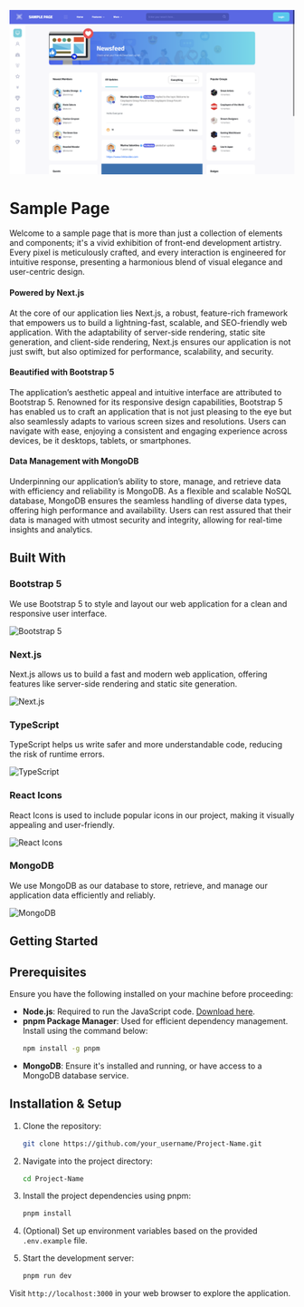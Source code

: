![Alt text](<Screenshot 2023-10-19 at 23.02.49.png>)

# Sample Page

Welcome to a sample page that is more than just a collection of elements and components; it's a vivid exhibition of front-end development artistry. Every pixel is meticulously crafted, and every interaction is engineered for intuitive response, presenting a harmonious blend of visual elegance and user-centric design.

#### Powered by Next.js

At the core of our application lies Next.js, a robust, feature-rich framework that empowers us to build a lightning-fast, scalable, and SEO-friendly web application. With the adaptability of server-side rendering, static site generation, and client-side rendering, Next.js ensures our application is not just swift, but also optimized for performance, scalability, and security.

#### Beautified with Bootstrap 5

The application’s aesthetic appeal and intuitive interface are attributed to Bootstrap 5. Renowned for its responsive design capabilities, Bootstrap 5 has enabled us to craft an application that is not just pleasing to the eye but also seamlessly adapts to various screen sizes and resolutions. Users can navigate with ease, enjoying a consistent and engaging experience across devices, be it desktops, tablets, or smartphones.

#### Data Management with MongoDB

Underpinning our application’s ability to store, manage, and retrieve data with efficiency and reliability is MongoDB. As a flexible and scalable NoSQL database, MongoDB ensures the seamless handling of diverse data types, offering high performance and availability. Users can rest assured that their data is managed with utmost security and integrity, allowing for real-time insights and analytics.

## Built With

### Bootstrap 5

We use Bootstrap 5 to style and layout our web application for a clean and responsive user interface.

![Bootstrap 5](https://cdn.jsdelivr.net/npm/bootstrap-icons@1.10.0/icons/bootstrap.svg)

### Next.js

Next.js allows us to build a fast and modern web application, offering features like server-side rendering and static site generation.

![Next.js](https://cdn.worldvectorlogo.com/logos/next-js.svg)

### TypeScript

TypeScript helps us write safer and more understandable code, reducing the risk of runtime errors.

![TypeScript](https://cdn.worldvectorlogo.com/logos/typescript.svg)

### React Icons

React Icons is used to include popular icons in our project, making it visually appealing and user-friendly.

![React Icons](https://cdn.worldvectorlogo.com/logos/react-2.svg)

### MongoDB

We use MongoDB as our database to store, retrieve, and manage our application data efficiently and reliably.

![MongoDB](https://cdn.worldvectorlogo.com/logos/mongodb-icon-1.svg)

## Getting Started

## Prerequisites

Ensure you have the following installed on your machine before proceeding:

- **Node.js**: Required to run the JavaScript code. [Download here](https://nodejs.org/).
- **pnpm Package Manager**: Used for efficient dependency management. Install using the command below:
  ```sh
  npm install -g pnpm
  ```
- **MongoDB**: Ensure it's installed and running, or have access to a MongoDB database service.

## Installation & Setup

1. Clone the repository:

   ```sh
   git clone https://github.com/your_username/Project-Name.git
   ```

2. Navigate into the project directory:

   ```sh
   cd Project-Name
   ```

3. Install the project dependencies using pnpm:

   ```sh
   pnpm install
   ```

4. (Optional) Set up environment variables based on the provided `.env.example` file.

5. Start the development server:
   ```sh
   pnpm run dev
   ```

Visit `http://localhost:3000` in your web browser to explore the application.

<!-- MARKDOWN LINKS & IMAGES -->

[Bootstrap-logo]: https://cdn.jsdelivr.net/npm/bootstrap-icons@1.10.0/icons/bootstrap.svg
[Next-logo]: https://cdn.worldvectorlogo.com/logos/next-js.svg
[MongoDB-logo]: https://cdn.worldvectorlogo.com/logos/mongodb-icon-1.svg
[bootstrap-url]: https://getbootstrap.com
[next-url]: https://nextjs.org
[mongodb-url]: https://www.mongodb.com
[TypeScript-logo]: https://img.shields.io/badge/typescript-%23007ACC.svg?style=for-the-badge&logo=typescript&logoColor=white
[React Icons]: https://rawgit.com/gorangajic/react-icons/master/react-icons.svg
